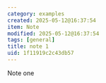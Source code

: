 ```yaml
---
category: examples
created: 2025-05-12@16:37:54
item: Note
modified: 2025-05-12@16:37:54
tags: [general]
title: note 1
uid: 1f11919c2c43db57
---
```


Note one